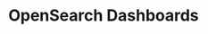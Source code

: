 ---
role: ui
title: OpenSearch Dashboards
artifact_id: opensearch-dashboards
architecture: arm64
platform: linux
type: deb
artifact_url: https://artifacts.opensearch.org/releases/bundle/opensearch-dashboards/2.5.0/opensearch-dashboards-2.5.0-linux-arm64.deb
version: 2.5.0
category: opensearch-dashboards
slug: opensearch-dashboards-2.5.0-linux-arm64-deb
signature: https://artifacts.opensearch.org/releases/bundle/opensearch-dashboards/2.5.0/opensearch-dashboards-2.5.0-linux-arm64.deb.sig
guide: https://opensearch.org/docs/latest/opensearch/install/deb
---